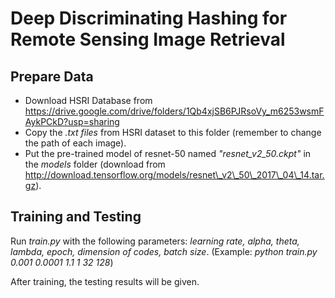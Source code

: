 # Deep Discriminating Hashing for Remote Sensing Image Retrieval

## Prepare Data
- Download HSRI Database from https://drive.google.com/drive/folders/1Qb4xjSB6PJRsoVy_m6253wsmFAykPCkD?usp=sharing
- Copy the *.txt files* from HSRI dataset to this folder (remember to change the path of each image).
- Put the pre-trained model of resnet-50 named *"resnet_v2_50.ckpt"* in the *models* folder (download from http://download.tensorflow.org/models/resnet\_v2\_50\_2017\_04\_14.tar.gz).

## Training and Testing
Run *train.py* with the following parameters: *learning rate, alpha, theta, lambda, epoch, dimension of codes, batch size*.
(Example: *python train.py 0.001 0.0001 1.1 1 32 128*)

After training, the testing results will be given.
